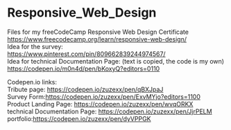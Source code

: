 # Responsive_Web_Design
Files for my freeCodeCamp Responsive Web Design Certificate<br>
https://www.freecodecamp.org/learn/responsive-web-design/<br>
Idea for the survey:<br>
https://www.pinterest.com/pin/809662839244974567/<br>
Idea for technical Documentation Page: (text is copied, the code is my own)<br>
https://codepen.io/m0n4d/pen/bKoxyQ?editors=0110<br>


Codepen.io links: <br>
Tribute page: https://codepen.io/zuzexx/pen/qBXJpaJ <br>
Survey Form:https://codepen.io/zuzexx/pen/ExvMYjo?editors=1100 <br>
Product Landing Page: https://codepen.io/zuzexx/pen/wvqORKX <br>
technical Documentation Page: https://codepen.io/zuzexx/pen/JjrPELM <br>
portfolio:https://codepen.io/zuzexx/pen/dyVPPGK
